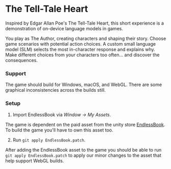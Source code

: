 ﻿# The Tell-Tale Heart

Inspired by Edgar Allan Poe's The Tell-Tale Heart, this short experience is a demonstration of on-device language models in games.

You play as The Author, creating characters and shaping their story. Choose game scenarios with potential action choices. A custom small language model (SLM) selects the most in-character response and explains why. Make different choices from your characters too often… and discover the consequences.

### Support

The game should build for Windows, macOS, and WebGL. There are some graphical inconsistencies across the builds still.

### Setup

1. Import EndlessBook via *Window -> My Assets*. 

The game is dependent on the paid asset from the unity store [EndlessBook](https://assetstore.unity.com/packages/3d/props/endlessbook-134213). To build the game you'll have to own this asset too.

2. Run `git apply EndlessBook.patch`.

After adding the EndlessBook asset to the game you should be able to run `git apply EndlessBook.patch` to apply our minor changes to the asset that help support WebGL builds.
